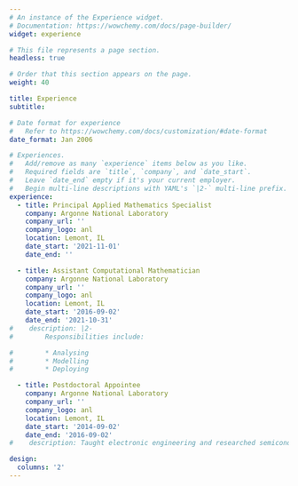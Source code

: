 ```yaml
---
# An instance of the Experience widget.
# Documentation: https://wowchemy.com/docs/page-builder/
widget: experience

# This file represents a page section.
headless: true

# Order that this section appears on the page.
weight: 40

title: Experience
subtitle:

# Date format for experience
#   Refer to https://wowchemy.com/docs/customization/#date-format
date_format: Jan 2006

# Experiences.
#   Add/remove as many `experience` items below as you like.
#   Required fields are `title`, `company`, and `date_start`.
#   Leave `date_end` empty if it's your current employer.
#   Begin multi-line descriptions with YAML's `|2-` multi-line prefix.
experience:
  - title: Principal Applied Mathematics Specialist
    company: Argonne National Laboratory
    company_url: ''
    company_logo: anl
    location: Lemont, IL
    date_start: '2021-11-01'
    date_end: ''

  - title: Assistant Computational Mathematician
    company: Argonne National Laboratory
    company_url: ''
    company_logo: anl
    location: Lemont, IL
    date_start: '2016-09-02'
    date_end: '2021-10-31'
#    description: |2-
#        Responsibilities include:

#        * Analysing
#        * Modelling
#        * Deploying

  - title: Postdoctoral Appointee
    company: Argonne National Laboratory
    company_url: ''
    company_logo: anl
    location: Lemont, IL
    date_start: '2014-09-02'
    date_end: '2016-09-02'
#    description: Taught electronic engineering and researched semiconductor physics.

design:
  columns: '2'
---
```

